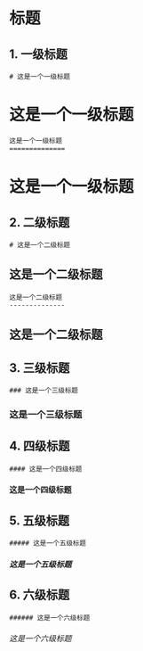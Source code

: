 # 标题

## 1. 一级标题
```
# 这是一个一级标题
```
# 这是一个一级标题

```
这是一个一级标题
==============
```
这是一个一级标题
==============


## 2. 二级标题
```
# 这是一个二级标题
```
## 这是一个二级标题

```
这是一个二级标题
--------------
```
这是一个二级标题
--------------


## 3. 三级标题
```
### 这是一个三级标题
```
### 这是一个三级标题


## 4. 四级标题
```
#### 这是一个四级标题
```
#### 这是一个四级标题


## 5. 五级标题
```
##### 这是一个五级标题
```
##### 这是一个五级标题


## 6. 六级标题
```
###### 这是一个六级标题
```
###### 这是一个六级标题
